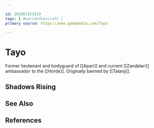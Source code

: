 ```yaml
---

id: 202007251519
tags: [ #worldofwarcraft ]
primary source: https://wow.gamepedia.com/Tayo

---
```


# Tayo
Former lieutenant and bodyguard of [[Apari]] and current [[Zandalari]] ambassador to the [[Horde]]. Originally banned by [[Talanji]].

## Shadows Rising


## See Also

## References

